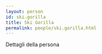 ```yaml
---
layout: person
id: ski.gorilla
title: Ski Gorilla
permalink: people/ski.gorilla.html
---
```


Dettagli della persona